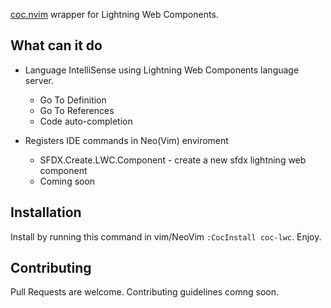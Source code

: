 [coc.nvim](https://github.com/neoclide/coc.nvim) wrapper for Lightning Web Components.

## What can it do

- Language IntelliSense using Lightning Web Components language server.
  - Go To Definition
  - Go To References
  - Code auto-completion

- Registers IDE commands in Neo(Vim) enviroment
    - SFDX.Create.LWC.Component - create a new sfdx lightning web component
    - Coming soon

## Installation

Install by running this command in vim/NeoVim `:CocInstall coc-lwc`.
Enjoy.


## Contributing

Pull Requests are welcome. Contributing guidelines comng soon.




